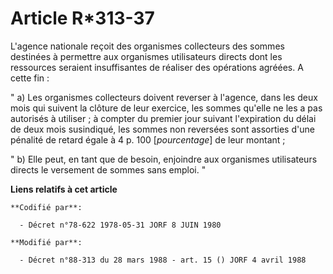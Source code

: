 # Article R*313-37

L'agence nationale reçoit des organismes collecteurs des sommes destinées à permettre aux organismes utilisateurs directs
dont les ressources seraient insuffisantes de réaliser des opérations agréées. A cette fin :

" a) Les organismes collecteurs doivent reverser à l'agence, dans les deux mois qui suivent la clôture de leur exercice, les
sommes qu'elle ne les a pas autorisés à utiliser ; à compter du premier jour suivant l'expiration du délai de deux mois
susindiqué, les sommes non reversées sont assorties d'une pénalité de retard égale à 4 p. 100 [*pourcentage*] de leur
montant ;

" b) Elle peut, en tant que de besoin, enjoindre aux organismes utilisateurs directs le versement de sommes sans emploi. "

**Liens relatifs à cet article**

	**Codifié par**:

	  - Décret n°78-622 1978-05-31 JORF 8 JUIN 1980

	**Modifié par**:

	  - Décret n°88-313 du 28 mars 1988 - art. 15 () JORF 4 avril 1988
